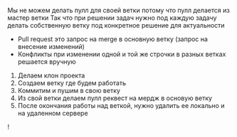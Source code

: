 <!-- ************* Работа с удаленным репозиторием -->

Мы не можем делать пулл для своей ветки потому что пулл делается из мастер ветки
Так что при решении задач нужно под каждую задачу делать собственную ветку под конкретное решение для актуальности

- Pull request это запрос на merge в основную ветку (запрос на внесение изменений)
- Конфликты при изменении одной и той же строчки в разных ветках решается вручную

1. Делаем клон проекта
2. Создаем ветку где будем работать
3. Коммитим и пушим в свою ветку
4. Из свой ветки делаем пулл реквест на мердж в основую ветку
5. После окончания работы над веткой, нужно удалить ее локально и на удаленном сервере

!
